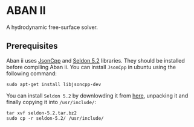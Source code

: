 # ABAN II

A hydrodynamic free-surface solver.

## Prerequisites

Aban ii uses [JsonCpp](http://jsoncpp.sourceforge.net/‎) and [Seldon 5.2](http://seldon.sourceforge.net/‎) libraries. They should be installed before compiling Aban ii. You can install `JsonCpp` in ubuntu using the following command:

    sudo apt-get install libjsoncpp-dev

You can install `Seldon 5.2` by downlowding it from [here](http://sourceforge.net/projects/seldon/files/seldon-5.2.tar.bz2), unpacking it and finally copying it into `/usr/include/`:

    tar xvf seldon-5.2.tar.bz2 
    sudo cp -r seldon-5.2/ /usr/include/

